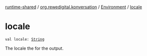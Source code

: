 [runtime-shared](../../index.md) / [org.rewedigital.konversation](../index.md) / [Environment](index.md) / [locale](./locale.md)

# locale

`val locale: `[`String`](https://kotlinlang.org/api/latest/jvm/stdlib/kotlin/-string/index.html)

The locale the for the output.

